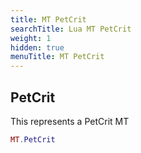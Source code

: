 ```yaml
---
title: MT PetCrit
searchTitle: Lua MT PetCrit
weight: 1
hidden: true
menuTitle: MT PetCrit
---
```

## PetCrit

This represents a PetCrit MT
```lua
MT.PetCrit
```